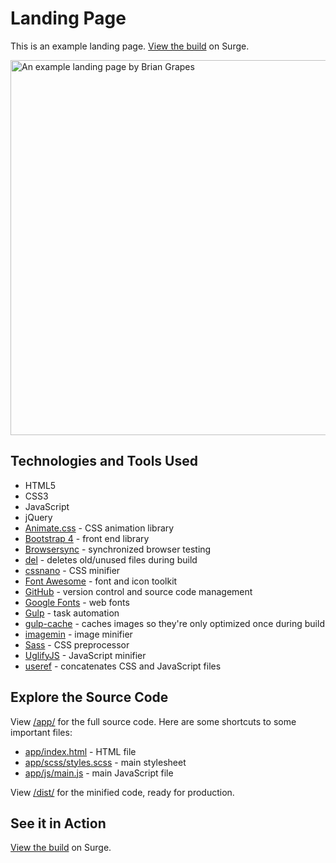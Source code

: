 # Landing Page #
This is an example landing page. [View the build](http://landing-page.bg.surge.sh/) on Surge.

<img src="http://bgrapes.com/img/landing-page-2.jpg" alt="An example landing page by Brian Grapes" width="600" />

## Technologies and Tools Used ##
* HTML5
* CSS3
* JavaScript
* jQuery
* [Animate.css](https://daneden.github.io/animate.css/) - CSS animation library
* [Bootstrap 4](https://getbootstrap.com/) - front end library
* [Browsersync](https://browsersync.io/) - synchronized browser testing
* [del](https://www.npmjs.com/package/del) - deletes old/unused files during build
* [cssnano](https://github.com/ben-eb/cssnano) - CSS minifier
* [Font Awesome](https://fontawesome.com/) - font and icon toolkit
* [GitHub](https://github.com/bgrapes/landing-page) - version control and source code management
* [Google Fonts](https://fonts.google.com/specimen/Montserrat) - web fonts
* [Gulp](https://gulpjs.com/) - task automation
* [gulp-cache](https://www.npmjs.com/package/gulp-cache) - caches images so they're only optimized once during build
* [imagemin](https://github.com/imagemin/imagemin) - image minifier
* [Sass](https://sass-lang.com/) - CSS preprocessor
* [UglifyJS](https://github.com/mishoo/UglifyJS2) - JavaScript minifier
* [useref](https://github.com/jonkemp/useref) - concatenates CSS and JavaScript files

## Explore the Source Code ##
View [/app/](https://github.com/bgrapes/landing-page/tree/master/app) for the full source code. Here are some shortcuts to some important files:

* [app/index.html](https://github.com/bgrapes/landing-page/blob/master/app/index.html) - HTML file
* [app/scss/styles.scss](https://github.com/bgrapes/landing-page/blob/master/app/scss/styles.scss) - main stylesheet
* [app/js/main.js](https://github.com/bgrapes/landing-page/blob/master/app/js/main.js) - main JavaScript file

View [/dist/](https://github.com/bgrapes/landing-page/tree/master/dist) for the minified code, ready for production.

## See it in Action ##
[View the build](http://landing-page.bg.surge.sh/) on Surge.
